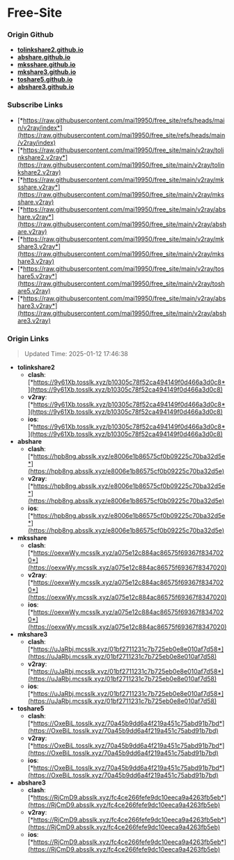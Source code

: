 # Free-Site

### Origin Github

- [**tolinkshare2.github.io**](https://github.com/tolinkshare2/tolinkshare2.github.io)
- [**abshare.github.io**](https://github.com/abshare/abshare.github.io)
- [**mksshare.github.io**](https://github.com/mksshare/mksshare.github.io)
- [**mkshare3.github.io**](https://github.com/mkshare3/mkshare3.github.io)
- [**toshare5.github.io**](https://github.com/toshare5/toshare5.github.io)
- [**abshare3.github.io**](https://github.com/abshare3/abshare3.github.io)

### Subscribe Links

- [*https://raw.githubusercontent.com/mai19950/free_site/refs/heads/main/v2ray/index*](https://raw.githubusercontent.com/mai19950/free_site/refs/heads/main/v2ray/index)
- [*https://raw.githubusercontent.com/mai19950/free_site/main/v2ray/tolinkshare2.v2ray*](https://raw.githubusercontent.com/mai19950/free_site/main/v2ray/tolinkshare2.v2ray)
- [*https://raw.githubusercontent.com/mai19950/free_site/main/v2ray/mksshare.v2ray*](https://raw.githubusercontent.com/mai19950/free_site/main/v2ray/mksshare.v2ray)
- [*https://raw.githubusercontent.com/mai19950/free_site/main/v2ray/abshare.v2ray*](https://raw.githubusercontent.com/mai19950/free_site/main/v2ray/abshare.v2ray)
- [*https://raw.githubusercontent.com/mai19950/free_site/main/v2ray/mkshare3.v2ray*](https://raw.githubusercontent.com/mai19950/free_site/main/v2ray/mkshare3.v2ray)
- [*https://raw.githubusercontent.com/mai19950/free_site/main/v2ray/toshare5.v2ray*](https://raw.githubusercontent.com/mai19950/free_site/main/v2ray/toshare5.v2ray)
- [*https://raw.githubusercontent.com/mai19950/free_site/main/v2ray/abshare3.v2ray*](https://raw.githubusercontent.com/mai19950/free_site/main/v2ray/abshare3.v2ray)

### Origin Links

> Updated Time: 2025-01-12 17:46:38

- **tolinkshare2**
  - **clash**: [*https://9y61Xb.tosslk.xyz/b10305c78f52ca494149f0d466a3d0c8*](https://9y61Xb.tosslk.xyz/b10305c78f52ca494149f0d466a3d0c8)
  - **v2ray**: [*https://9y61Xb.tosslk.xyz/b10305c78f52ca494149f0d466a3d0c8*](https://9y61Xb.tosslk.xyz/b10305c78f52ca494149f0d466a3d0c8)
  - **ios**: [*https://9y61Xb.tosslk.xyz/b10305c78f52ca494149f0d466a3d0c8*](https://9y61Xb.tosslk.xyz/b10305c78f52ca494149f0d466a3d0c8)
- **abshare**
  - **clash**: [*https://hpb8ng.absslk.xyz/e8006e1b86575cf0b09225c70ba32d5e*](https://hpb8ng.absslk.xyz/e8006e1b86575cf0b09225c70ba32d5e)
  - **v2ray**: [*https://hpb8ng.absslk.xyz/e8006e1b86575cf0b09225c70ba32d5e*](https://hpb8ng.absslk.xyz/e8006e1b86575cf0b09225c70ba32d5e)
  - **ios**: [*https://hpb8ng.absslk.xyz/e8006e1b86575cf0b09225c70ba32d5e*](https://hpb8ng.absslk.xyz/e8006e1b86575cf0b09225c70ba32d5e)
- **mksshare**
  - **clash**: [*https://oexwWy.mcsslk.xyz/a075e12c884ac86575f69367f8347020*](https://oexwWy.mcsslk.xyz/a075e12c884ac86575f69367f8347020)
  - **v2ray**: [*https://oexwWy.mcsslk.xyz/a075e12c884ac86575f69367f8347020*](https://oexwWy.mcsslk.xyz/a075e12c884ac86575f69367f8347020)
  - **ios**: [*https://oexwWy.mcsslk.xyz/a075e12c884ac86575f69367f8347020*](https://oexwWy.mcsslk.xyz/a075e12c884ac86575f69367f8347020)
- **mkshare3**
  - **clash**: [*https://uJaRbj.mcsslk.xyz/01bf2711231c7b725eb0e8e010af7d58*](https://uJaRbj.mcsslk.xyz/01bf2711231c7b725eb0e8e010af7d58)
  - **v2ray**: [*https://uJaRbj.mcsslk.xyz/01bf2711231c7b725eb0e8e010af7d58*](https://uJaRbj.mcsslk.xyz/01bf2711231c7b725eb0e8e010af7d58)
  - **ios**: [*https://uJaRbj.mcsslk.xyz/01bf2711231c7b725eb0e8e010af7d58*](https://uJaRbj.mcsslk.xyz/01bf2711231c7b725eb0e8e010af7d58)
- **toshare5**
  - **clash**: [*https://OxeBiL.tosslk.xyz/70a45b9dd6a4f219a451c75abd91b7bd*](https://OxeBiL.tosslk.xyz/70a45b9dd6a4f219a451c75abd91b7bd)
  - **v2ray**: [*https://OxeBiL.tosslk.xyz/70a45b9dd6a4f219a451c75abd91b7bd*](https://OxeBiL.tosslk.xyz/70a45b9dd6a4f219a451c75abd91b7bd)
  - **ios**: [*https://OxeBiL.tosslk.xyz/70a45b9dd6a4f219a451c75abd91b7bd*](https://OxeBiL.tosslk.xyz/70a45b9dd6a4f219a451c75abd91b7bd)
- **abshare3**
  - **clash**: [*https://RjCmD9.absslk.xyz/fc4ce266fefe9dc10eeca9a4263fb5eb*](https://RjCmD9.absslk.xyz/fc4ce266fefe9dc10eeca9a4263fb5eb)
  - **v2ray**: [*https://RjCmD9.absslk.xyz/fc4ce266fefe9dc10eeca9a4263fb5eb*](https://RjCmD9.absslk.xyz/fc4ce266fefe9dc10eeca9a4263fb5eb)
  - **ios**: [*https://RjCmD9.absslk.xyz/fc4ce266fefe9dc10eeca9a4263fb5eb*](https://RjCmD9.absslk.xyz/fc4ce266fefe9dc10eeca9a4263fb5eb)
